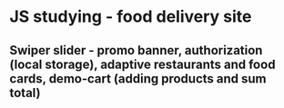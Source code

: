 # JS studying - food delivery site
## Swiper slider - promo banner, authorization (local storage), adaptive restaurants and food cards, demo-cart (adding products and sum total)


